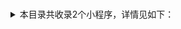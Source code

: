 # #
<details>
<summary>
本目录共收录2个小程序，详情见如下：
</summary>

- [filter](https://quantumult.app/x/open-app/add-resource?remote-resource=%7B%22filter_remote%22%3A%20%5B%22https%3A%2F%2Fraw.githubusercontent.com%2Fzirawell%2FR-Store%2Fmain%2FRule%2FQuanX%2FAdblock%2FApplet%2FAlipay%2F%23%2Ffilter%2FalipayAppletGeneralFilter.list%2C%20tag%3D%E5%BE%AE%E4%BF%A1%E5%B0%8F%E7%A8%8B%E5%BA%8F%E9%80%9A%E7%94%A8%E8%A7%84%E5%88%99%22%5D%2C%22rewrite_remote%22%3A%20%5B%22https%3A%2F%2Fraw.githubusercontent.com%2Fzirawell%2FR-Store%2Fmain%2FRule%2FQuanX%2FAdblock%2FApplet%2FAlipay%2F%23%2Frewrite%2FalipayAppletGeneralRewrite.conf%2C%20tag%3D%E5%BE%AE%E4%BF%A1%E5%B0%8F%E7%A8%8B%E5%BA%8F%E9%80%9A%E7%94%A8%E8%A7%84%E5%88%99%22%5D%7D)
- [rewrite](https://quantumult.app/x/open-app/add-resource?remote-resource=%7B%22filter_remote%22%3A%20%5B%22https%3A%2F%2Fraw.githubusercontent.com%2Fzirawell%2FR-Store%2Fmain%2FRule%2FQuanX%2FAdblock%2FApplet%2FAlipay%2F%23%2Ffilter%2FalipayAppletGeneralFilter.list%2C%20tag%3D%E5%BE%AE%E4%BF%A1%E5%B0%8F%E7%A8%8B%E5%BA%8F%E9%80%9A%E7%94%A8%E8%A7%84%E5%88%99%22%5D%2C%22rewrite_remote%22%3A%20%5B%22https%3A%2F%2Fraw.githubusercontent.com%2Fzirawell%2FR-Store%2Fmain%2FRule%2FQuanX%2FAdblock%2FApplet%2FAlipay%2F%23%2Frewrite%2FalipayAppletGeneralRewrite.conf%2C%20tag%3D%E5%BE%AE%E4%BF%A1%E5%B0%8F%E7%A8%8B%E5%BA%8F%E9%80%9A%E7%94%A8%E8%A7%84%E5%88%99%22%5D%7D)

</details>